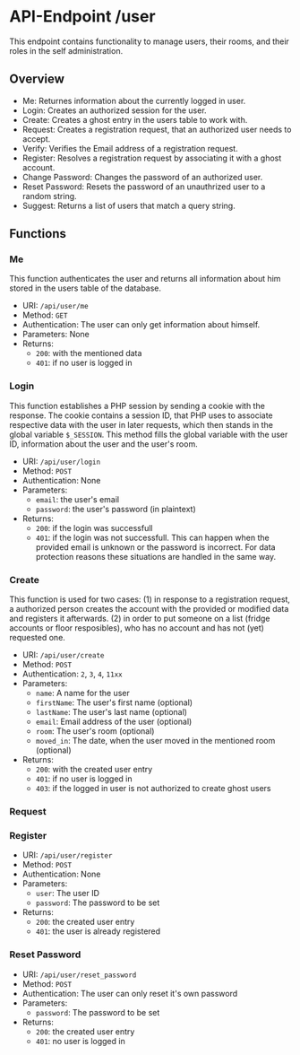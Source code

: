 # API-Endpoint /user

This endpoint contains functionality to manage users, their rooms, and their roles
in the self administration.

## Overview
*	Me: Returnes information about the currently logged in user.
*	Login: Creates an authorized session for the user.
*	Create: Creates a ghost entry in the users table to work with.
*	Request: Creates a registration request, that an authorized user needs to accept.
*	Verify: Verifies the Email address of a registration request.
*	Register: Resolves a registration request by associating it with a ghost account.
*	Change Password: Changes the password of an authorized user.
*	Reset Password: Resets the password of an unauthrized user to a random string.
*	Suggest: Returns a list of users that match a query string.

## Functions

### Me
This function authenticates the user and returns all information about him stored in
the users table of the database.
*	URI: `/api/user/me`
*	Method: `GET`
*	Authentication: The user can only get information about himself.
*	Parameters: None
*	Returns:
	*	`200`: with the mentioned data
	*	`401`: if no user is logged in

### Login
This function establishes a PHP session by sending a cookie with the response. The cookie
contains a session ID, that PHP uses to associate respective data with the user in later
requests, which then stands in the global variable `$_SESSION`. This method fills the
global variable with the user ID, information about the user and the user's room.
*	URI: `/api/user/login`
*   Method: `POST`
*   Authentication: None
*   Parameters:
	*   `email`: the user's email
	*   `password`: the user's password (in plaintext)
*   Returns:
	*   `200`: if the login was successfull
	*   `401`: if the login was not successfull.
		This can happen when the provided email is unknown or the password is incorrect.
		For data protection reasons these situations are handled in the same way.

### Create
This function is used for two cases: (1) in response to a registration request, a authorized
person creates the account with the provided or modified data and registers it afterwards.
(2) in order to put someone on a list (fridge accounts or floor resposibles), who has no
account and has not (yet) requested one.
*	URI: `/api/user/create`
*	Method: `POST`
*	Authentication: `2`, `3`, `4`, `11xx`
*	Parameters:
	*	`name`: A name for the user
	*	`firstName`: The user's first name (optional)
	*	`lastName`: The user's last name (optional)
	*	`email`: Email address of the user (optional)
	*	`room`: The user's room (optional)
	*	`moved_in`: The date, when the user moved in the mentioned room (optional) 
*	Returns:
	*	`200`: with the created user entry
	*	`401`: if no user is logged in
	*	`403`: if the logged in user is not authorized to create ghost users

### Request

### Register
*	URI: `/api/user/register`
*	Method: `POST`
*	Authentication: None
*	Parameters:
	*	`user`: The user ID
	*	`password`: The password to be set
*	Returns:
	*	`200`: the created user entry
	*	`401`: the user is already registered

### Reset Password
*	URI: `/api/user/reset_password`
*	Method: `POST`
*	Authentication: The user can only reset it's own password
*	Parameters:
	*	`password`: The password to be set
*	Returns:
	*	`200`: the created user entry
	*	`401`: no user is logged in